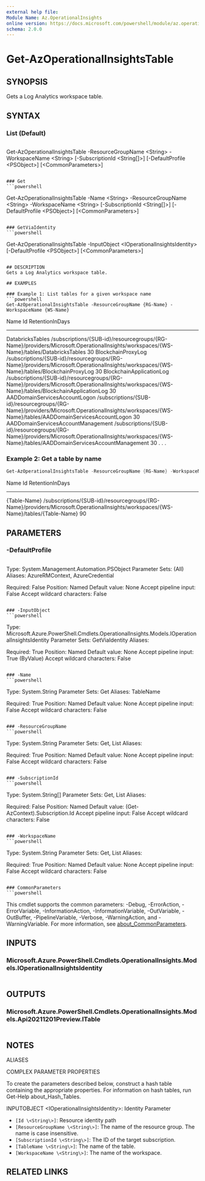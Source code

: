 ```yaml
---
external help file:
Module Name: Az.OperationalInsights
online version: https://docs.microsoft.com/powershell/module/az.operationalinsights/get-azoperationalinsightstable
schema: 2.0.0
---
```


# Get-AzOperationalInsightsTable

## SYNOPSIS
Gets a Log Analytics workspace table.

## SYNTAX

### List (Default)
```powershell

```

Get-AzOperationalInsightsTable -ResourceGroupName \<String\> -WorkspaceName \<String\>
 [-SubscriptionId \<String[]\>] [-DefaultProfile \<PSObject\>] [\<CommonParameters\>]
```

### Get
```powershell

```

Get-AzOperationalInsightsTable -Name \<String\> -ResourceGroupName \<String\> -WorkspaceName \<String\>
 [-SubscriptionId \<String[]\>] [-DefaultProfile \<PSObject\>] [\<CommonParameters\>]
```

### GetViaIdentity
```powershell

```

Get-AzOperationalInsightsTable -InputObject \<IOperationalInsightsIdentity\> [-DefaultProfile \<PSObject\>]
 [\<CommonParameters\>]
```

## DESCRIPTION
Gets a Log Analytics workspace table.

## EXAMPLES

### Example 1: List tables for a given workspace name
```powershell
Get-AzOperationalInsightsTable -ResourceGroupName {RG-Name} -WorkspaceName {WS-Name}
```

Name                                         Id                                                                                                                                                                                                      RetentionInDays
----                                         --                                                                                                                                                                                                      ---------------
DatabricksTables                             /subscriptions/{SUB-id}/resourcegroups/{RG-Name}/providers/Microsoft.OperationalInsights/workspaces/{WS-Name}/tables/DatabricksTables                                          30
BlockchainProxyLog                           /subscriptions/{SUB-id}/resourcegroups/{RG-Name}/providers/Microsoft.OperationalInsights/workspaces/{WS-Name}/tables/BlockchainProxyLog                                        30
BlockchainApplicationLog                     /subscriptions/{SUB-id}/resourcegroups/{RG-Name}/providers/Microsoft.OperationalInsights/workspaces/{WS-Name}/tables/BlockchainApplicationLog                                  30
AADDomainServicesAccountLogon                /subscriptions/{SUB-id}/resourcegroups/{RG-Name}/providers/Microsoft.OperationalInsights/workspaces/{WS-Name}/tables/AADDomainServicesAccountLogon                             30
AADDomainServicesAccountManagement           /subscriptions/{SUB-id}/resourcegroups/{RG-Name}/providers/Microsoft.OperationalInsights/workspaces/{WS-Name}/tables/AADDomainServicesAccountManagement                        30
.
.
.

### Example 2: Get a table by name
```powershell
Get-AzOperationalInsightsTable -ResourceGroupName {RG-Name} -WorkspaceName {WS-Name} -TableName {Table-Name}
```

Name  Id                                                                                                                                                               RetentionInDays
----  --                                                                                                                                                               ---------------
{Table-Name} /subscriptions/{SUB-id}/resourcegroups/{RG-Name}/providers/Microsoft.OperationalInsights/workspaces/{WS-Name}/tables/{Table-Name}              90


## PARAMETERS

### -DefaultProfile
```powershell

```

Type: System.Management.Automation.PSObject
Parameter Sets: (All)
Aliases: AzureRMContext, AzureCredential

Required: False
Position: Named
Default value: None
Accept pipeline input: False
Accept wildcard characters: False
```

### -InputObject
```powershell

```

Type: Microsoft.Azure.PowerShell.Cmdlets.OperationalInsights.Models.IOperationalInsightsIdentity
Parameter Sets: GetViaIdentity
Aliases:

Required: True
Position: Named
Default value: None
Accept pipeline input: True (ByValue)
Accept wildcard characters: False
```

### -Name
```powershell

```

Type: System.String
Parameter Sets: Get
Aliases: TableName

Required: True
Position: Named
Default value: None
Accept pipeline input: False
Accept wildcard characters: False
```

### -ResourceGroupName
```powershell

```

Type: System.String
Parameter Sets: Get, List
Aliases:

Required: True
Position: Named
Default value: None
Accept pipeline input: False
Accept wildcard characters: False
```

### -SubscriptionId
```powershell

```

Type: System.String[]
Parameter Sets: Get, List
Aliases:

Required: False
Position: Named
Default value: (Get-AzContext).Subscription.Id
Accept pipeline input: False
Accept wildcard characters: False
```

### -WorkspaceName
```powershell

```

Type: System.String
Parameter Sets: Get, List
Aliases:

Required: True
Position: Named
Default value: None
Accept pipeline input: False
Accept wildcard characters: False
```

### CommonParameters
```powershell

```

This cmdlet supports the common parameters: -Debug, -ErrorAction, -ErrorVariable, -InformationAction, -InformationVariable, -OutVariable, -OutBuffer, -PipelineVariable, -Verbose, -WarningAction, and -WarningVariable.
For more information, see [about_CommonParameters](http://go.microsoft.com/fwlink/?LinkID=113216).

## INPUTS

### Microsoft.Azure.PowerShell.Cmdlets.OperationalInsights.Models.IOperationalInsightsIdentity
```powershell

```

## OUTPUTS

### Microsoft.Azure.PowerShell.Cmdlets.OperationalInsights.Models.Api20211201Preview.ITable
```powershell

```

## NOTES

ALIASES

COMPLEX PARAMETER PROPERTIES

To create the parameters described below, construct a hash table containing the appropriate properties.
For information on hash tables, run Get-Help about_Hash_Tables.


INPUTOBJECT \<IOperationalInsightsIdentity\>: Identity Parameter
  - `[Id \<String\>]`: Resource identity path
  - `[ResourceGroupName \<String\>]`: The name of the resource group.
The name is case insensitive.
  - `[SubscriptionId \<String\>]`: The ID of the target subscription.
  - `[TableName \<String\>]`: The name of the table.
  - `[WorkspaceName \<String\>]`: The name of the workspace.

## RELATED LINKS